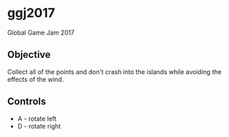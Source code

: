 # ggj2017
Global Game Jam 2017

## Objective
Collect all of the points and don't crash into the islands while avoiding the effects of the wind.

## Controls
* A - rotate left
* D - rotate right
